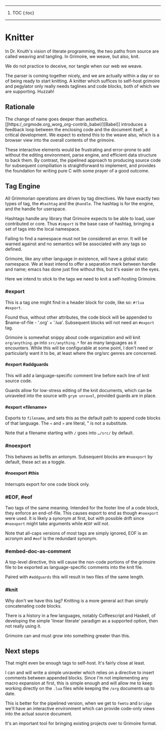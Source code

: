 
------
1. TOC
{:toc}
------

# Knitter


  In Dr. Knuth's vision of literate programming, the two paths from source
are called weaving and tangling.  In Grimoire, we weave, but also, knit. 


We do not practice to deceive, nor tangle when our web we weave.


The parser is coming together nicely, and we are actually within a day or 
so of being ready to start knitting.  A knitter which suffices to self-host 
grimoire and pegylator only really needs taglines and code blocks, both of
which we are supporting. Huzzah!


## Rationale

  The change of name goes deeper than aesthetics.  [[https:/_orgmode.org_worg_org-contrib_babel/][Babel]]
introduces a feedback loop between the enclosing code and the document itself,
a critical development.  We expect to extend this to the weave also, which is 
a browser view into the overall contents of the grimoire.


These interactive elements would be frustrating and error-prone to add without
the editing environment, parse engine, and efficient data structure to back
them.  By contrast, the pipelined approach to producing source code for 
subsequent compiliation is straightforward to implement, and provides the
foundation for writing pure C with some prayer of a good outcome. 


## Tag Engine

  All Grimmorian operations are driven by tag directives.  We have exactly
two types of tag, the `````#hashtag````` and the `````@handle`````.  The hashtag is for the
engine, and the handle for userspace. 


Hashtags handle any library that Grimoire expects to be able to load, user
contributed or core.  Thus `````#import````` is the base case of hashtag, bringing
a set of tags into the local namespace.


Failing to find a namespace must not be considered an error.  It will be 
warned against and no semantics will be associated with any tags so defined.


Grimoire, like any other language in existence, will have a global static
namespace.  We at least intend to offer a separation mark between handle and
name; emacs has done just fine without this, but it's easier on the eyes. 


Here we intend to stick to the tags we need to knit a self-hosting Grimoire. 


### #export

  This is a tag one might find in a header block for code, like so:
`````#!lua  #export`````.  


Found thus, without other attributes, the code block will be appended to
$name-of-file - '.org' + '.lua'.  Subsequent blocks will not need an
`````#export````` tag. 


Grimoire is somewhat snippy about code organization and will knit 
`````org/anything.gm````` into `````src/anything.*````` for as many languages as it
encounters.  While this will be configurable at some point, I don't need
or particularly want it to be, at least where the org/src genres are
concerned.


#### #export #addguards

 This will add a language-specific comment line before each line of 
knit source code.


Guards allow for low-stress editing of the knit documents, which can be
unraveled into the source with `````grym unravel`````, provided guards are in place.


#### #export «filename»

Exports to `````filename`````, and sets this as the default path to append code
blocks of that language. The `````«````` and `````»````` are literal, " is not a
substitute.


Note that a filename starting with `````/````` goes into `````…/src/````` by default. 


### #noexport

  This behaves as befits an antonym.  Subsequent blocks are `````#noexport`````
by default, these act as a toggle.


#### #noexport #this

  Interrupts export for one code block only. 


### #EOF, #eof

  Two tags of the same meaning.  Intended for the footer line of a code
block, they enforce an end-of-file.  This causes export to end as though
`````#noexport````` were used.  It is likely a synonym at first, but with possible
drift since `````#noexport````` might take arguments while `````#EOF````` will not.


Note that all-caps versions of most tags are simply ignored, EOF is an
acronym and `````#eof````` is the redundant synonym.


### #embed-doc-as-comment

  A top-level directive, this will cause the non-code portions of the
grimoire file to be exported as language-specific comments into the 
knit file.


Paired with `````#addguards````` this will result in two files of the same length.


### #knit

  Why don't we have this tag?  Knitting is a more general act than
simply concatenating code blocks. 


There is a history in a few languages, notably Coffeescript and Haskell,
of developing the simple 'linear literate' paradigm as a supported option,
then not really using it. 


Grimoire can and must grow into something greater than this. 


## Next steps

  That might even be enough tags to self-host. It's fairly close at least. 


I can and will write a simple unraveler which relies on a directive to
insert comments between appended blocks.  Since I'm not implementing any 
macro expansion at first, this is simple enough and will allow me to keep
working directly on the `````.lua````` files while keeping the `````/org````` documents
up to date.


This is better for the pipelined version, when we get to `````femto````` and
`````bridge````` we'll have an interactive environment which can provide code-only
views into the actual source document. 


It's an important tool for bringing existing projects over to Grimoire
format. 

